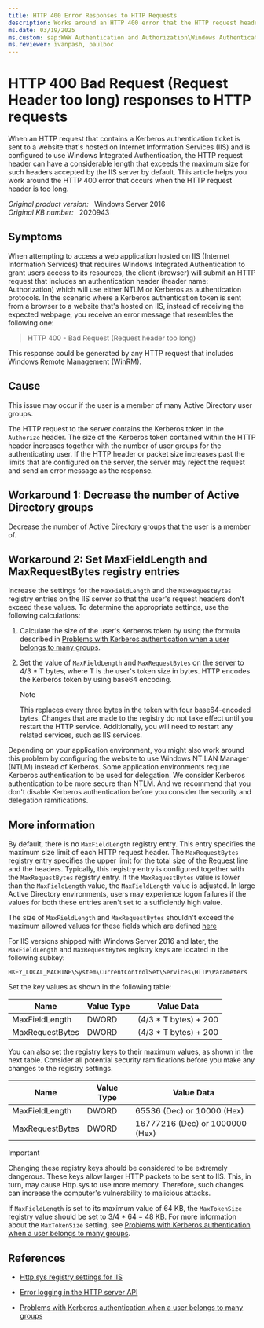 ```yaml
---
title: HTTP 400 Error Responses to HTTP Requests
description: Works around an HTTP 400 error that the HTTP request header is too long.
ms.date: 03/19/2025
ms.custom: sap:WWW Authentication and Authorization\Windows Authentication
ms.reviewer: ivanpash, paulboc
---
```

# HTTP 400 Bad Request (Request Header too long) responses to HTTP requests

When an HTTP request that contains a Kerberos authentication ticket is sent to a website that's hosted on Internet Information Services (IIS) and is configured to use Windows Integrated Authentication, the HTTP request header can have a considerable length that exceeds the maximum size for such headers accepted by the IIS server by default. This article helps you work around the HTTP 400 error that occurs when the HTTP request header is too long.

_Original product version:_ &nbsp; Windows Server 2016  
_Original KB number:_ &nbsp; 2020943

## Symptoms

When attempting to access a web application hosted on IIS (Internet Information Services) that requires Windows Integrated Authentication to grant users access to its resources, the client (browser) will submit an HTTP request that includes an authentication header (header name: Authorization) which will use either NTLM or Kerberos as authentication protocols. In the scenario where a Kerberos authentication token is sent from a browser to a website that's hosted on IIS, instead of receiving the expected webpage, you receive an error message that resembles the following one:

> HTTP 400 - Bad Request (Request header too long)

This response could be generated by any HTTP request that includes Windows Remote Management (WinRM).

## Cause

This issue may occur if the user is a member of many Active Directory user groups.

The HTTP request to the server contains the Kerberos token in the `Authorize` header. The size of the Kerberos token contained within the HTTP header increases together with the number of user groups for the authenticating user. If the HTTP header or packet size increases past the limits that are configured on the server, the server may reject the request and send an error message as the response.

## Workaround 1: Decrease the number of Active Directory groups

Decrease the number of Active Directory groups that the user is a member of.

## Workaround 2: Set MaxFieldLength and MaxRequestBytes registry entries

Increase the settings for the `MaxFieldLength` and the `MaxRequestBytes` registry entries on the IIS server so that the user's request headers don't exceed these values. To determine the appropriate settings, use the following calculations:

1. Calculate the size of the user's Kerberos token by using the formula described in [Problems with Kerberos authentication when a user belongs to many groups](../../../../windows-server/windows-security/kerberos-authentication-problems-if-user-belongs-to-groups.md).

2. Set the value of `MaxFieldLength` and `MaxRequestBytes` on the server to 4/3 * T bytes, where T is the user's token size in bytes. HTTP encodes the Kerberos token by using base64 encoding.

   > [!NOTE]
   > This replaces every three bytes in the token with four base64-encoded bytes. Changes that are made to the registry do not take effect until you restart the HTTP service. Additionally, you will need to restart any related services, such as IIS services.

Depending on your application environment, you might also work around this problem by configuring the website to use Windows NT LAN Manager (NTLM) instead of Kerberos. Some application environments require Kerberos authentication to be used for delegation. We consider Kerberos authentication to be more secure than NTLM. And we recommend that you don't disable Kerberos authentication before you consider the security and delegation ramifications.

## More information

By default, there is no `MaxFieldLength` registry entry. This entry specifies the maximum size limit of each HTTP request header. The `MaxRequestBytes` registry entry specifies the upper limit for the total size of the Request line and the headers. Typically, this registry entry is configured together with the `MaxRequestBytes` registry entry. If the `MaxRequestBytes` value is lower than the `MaxFieldLength` value, the `MaxFieldLength` value is adjusted. In large Active Directory environments, users may experience logon failures if the values for both these entries aren't set to a sufficiently high value.

The size of `MaxFieldLength` and `MaxRequestBytes` shouldn't exceed the maximum allowed values for these fields which are defined [here](https://learn.microsoft.com/en-us/troubleshoot/developer/webapps/iis/health-diagnostic-performance/httpsys-registry-windows) 

For IIS versions shipped with Windows Server 2016 and later, the `MaxFieldLength` and `MaxRequestBytes` registry keys are located in the following subkey:  

`HKEY_LOCAL_MACHINE\System\CurrentControlSet\Services\HTTP\Parameters`

Set the key values as shown in the following table:

|Name|Value Type|Value Data|
|---|---|---|
| MaxFieldLength| DWORD| (4/3 * T bytes) + 200|
| MaxRequestBytes| DWORD| (4/3 * T bytes) + 200|
  
  You can also set the registry keys to their maximum values, as shown in the next table. Consider all potential security ramifications before you make any changes to the registry settings.

|Name|Value Type|Value Data|
|---|---|---|
| MaxFieldLength| DWORD| 65536 (Dec) or 10000 (Hex)|
| MaxRequestBytes| DWORD| 16777216 (Dec) or 1000000 (Hex)|

> [!IMPORTANT]
> Changing these registry keys should be considered to be extremely dangerous. These keys allow larger HTTP packets to be sent to IIS. This, in turn, may cause Http.sys to use more memory. Therefore, such changes can increase the computer's vulnerability to malicious attacks.

If `MaxFieldLength` is set to its maximum value of 64 KB, the `MaxTokenSize` registry value should be set to 3/4 * 64 = 48 KB. For more information about the `MaxTokenSize` setting, see [Problems with Kerberos authentication when a user belongs to many groups](../../../../windows-server/windows-security/kerberos-authentication-problems-if-user-belongs-to-groups.md).

## References

- [Http.sys registry settings for IIS](../iisadmin-service-inetinfo/httpsys-registry-windows.md)  

- [Error logging in the HTTP server API](/windows/win32/http/error-logging-in-the-http-server-api)

- [Problems with Kerberos authentication when a user belongs to many groups](../../../../windows-server/windows-security/kerberos-authentication-problems-if-user-belongs-to-groups.md)
